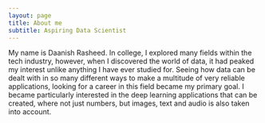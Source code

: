 ```yaml
---
layout: page
title: About me
subtitle: Aspiring Data Scientist
---
```


My name is Daanish Rasheed. In college, I explored many fields within the tech industry, 
however, when I discovered the world of data, it had peaked my interest unlike anything
I have ever studied for. Seeing how data can be dealt with in so many different ways to make
a multitude of very reliable applications, looking for a career in this field became my
primary goal. I became particularly interested in the deep learning applications that can
be created, where not just numbers, but images, text and audio is also taken into account.
